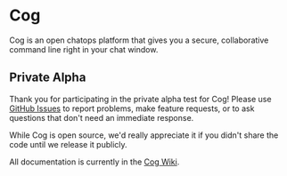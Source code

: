 # Cog

Cog is an open chatops platform that gives you a secure, collaborative command line right in your chat window.

## Private Alpha

Thank you for participating in the private alpha test for Cog! Please use [GitHub Issues](https://github.com/operable/cog/issues) to report problems, make feature requests, or to ask questions that don't need an immediate response.

While Cog is open source, we'd really appreciate it if you didn't share the code until we release it publicly.

All documentation is currently in the [Cog Wiki](https://github.com/operable/cog/wiki).
